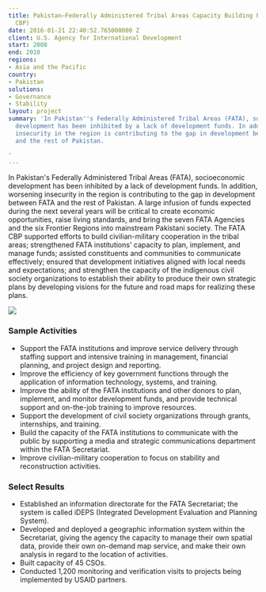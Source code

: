 ```yaml
---
title: Pakistan—Federally Administered Tribal Areas Capacity Building Program (FATA
  CBP)
date: 2016-01-21 22:40:52.765000000 Z
client: U.S. Agency for International Development
start: 2008
end: 2010
regions:
- Asia and the Pacific
country:
- Pakistan
solutions:
- Governance
- Stability
layout: project
summary: 'In Pakistan''s Federally Administered Tribal Areas (FATA), socioeconomic
  development has been inhibited by a lack of development funds. In addition, worsening
  insecurity in the region is contributing to the gap in development between FATA
  and the rest of Pakistan.

'
---
```


In Pakistan's Federally Administered Tribal Areas (FATA), socioeconomic development has been inhibited by a lack of development funds. In addition, worsening insecurity in the region is contributing to the gap in development between FATA and the rest of Pakistan. A large infusion of funds expected during the next several years will be critical to create economic opportunities, raise living standards, and bring the seven FATA Agencies and the six Frontier Regions into mainstream Pakistani society. The FATA CBP supported efforts to build civilian-military cooperation in the tribal areas; strengthened FATA institutions' capacity to plan, implement, and manage funds; assisted constituents and communities to communicate effectively; ensured that development initiatives aligned with local needs and expectations; and strengthen the capacity of the indigenous civil society organizations to establish their ability to produce their own strategic plans by developing visions for the future and road maps for realizing these plans.

![][1]

###  Sample Activities

* Support the FATA institutions and improve service delivery through staffing support and intensive training in management, financial planning, and project design and reporting.
* Improve the efficiency of key government functions through the application of information technology, systems, and training.
* Improve the ability of the FATA institutions and other donors to plan, implement, and monitor development funds, and provide technical support and on-the-job training to improve resources.
* Support the development of civil society organizations through grants, internships, and training.
* Build the capacity of the FATA institutions to communicate with the public by supporting a media and strategic communications department within the FATA Secretariat.
* Improve civilian-military cooperation to focus on stability and reconstruction activities.

###  Select Results

* Established an information directorate for the FATA Secretariat; the system is called iDEPS (Integrated Development Evaluation and Planning System).
* Developed and deployed a geographic information system within the Secretariat, giving the agency the capacity to manage their own spatial data, provide their own on-demand map service, and make their own analysis in regard to the location of activities.
* Built capacity of 45 CSOs.
* Conducted 1,200 monitoring and verification visits to projects being implemented by USAID partners.

[1]: /assets/images/projects/PakistanCPB.jpg
